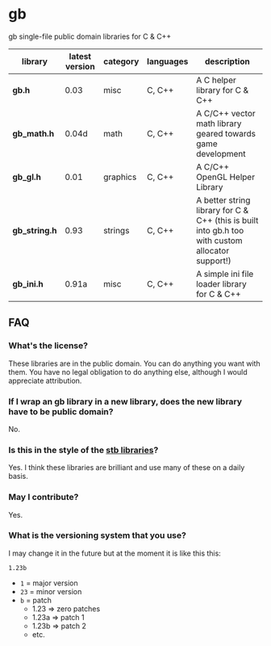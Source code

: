 # gb

gb single-file public domain libraries for C &amp; C++

library         | latest version | category | languages | description
----------------|----------------|----------|-----------|-------------
**gb.h**        | 0.03           | misc     | C, C++    | A C helper library for C & C++
**gb_math.h**   | 0.04d          | math     | C, C++    | A C/C++ vector math library geared towards game development
**gb_gl.h**     | 0.01           | graphics | C, C++    | A C/C++ OpenGL Helper Library
**gb_string.h** | 0.93           | strings  | C, C++    | A better string library for C & C++ (this is built into gb.h too with custom allocator support!)
**gb_ini.h**    | 0.91a          | misc     | C, C++    | A simple ini file loader library for C & C++


## FAQ

### What's the license?

These libraries are in the public domain. You can do anything you want with them. You have no legal obligation to do anything else, although I would appreciate attribution.

### If I wrap an gb library in a new library, does the new library have to be public domain?

No.

### Is this in the style of the [stb libraries](https://github.com/nothings/stb)?

Yes. I think these libraries are brilliant and use many of these on a daily basis.

### May I contribute?

Yes.

### What is the versioning system that you use?

I may change it in the future but at the moment it is like this this:

`1.23b`

* `1`  = major version
* `23` = minor version
* `b`  = patch
	- 1.23 => zero patches
	- 1.23a => patch 1
	- 1.23b => patch 2
	- etc.
